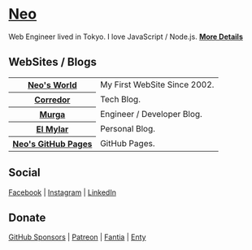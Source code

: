 # __[Neo](https://neos21.github.io/Neos21/)__

Web Engineer lived in Tokyo. I love JavaScript / Node.js. __[More Details](https://neos21.github.io/Neos21/)__


## WebSites / Blogs

<table>
  <tr><th><a href="http://neo.s21.xrea.com/"      >Neo's World       </a></th><td>My First WebSite Since 2002.</td></tr>
  <tr><th><a href="https://neos21.hatenablog.com/">Corredor          </a></th><td>Tech Blog.                  </td></tr>
  <tr><th><a href="https://neos21.hatenablog.jp/" >Murga             </a></th><td>Engineer / Developer Blog.  </td></tr>
  <tr><th><a href="https://neos21.hateblo.jp/"    >El Mylar          </a></th><td>Personal Blog.              </td></tr>
  <tr><th><a href="https://neos21.github.io/"     >Neo's GitHub Pages</a></th><td>GitHub Pages.               </td></tr>
</table>


## Social

[Facebook](https://www.facebook.com/Neos21) | [Instagram](https://www.instagram.com/Neos21) | [LinkedIn](https://www.linkedin.com/in/Neos21)


## Donate

[GitHub Sponsors](https://github.com/sponsors/Neos21) | [Patreon](https://www.patreon.com/Neos21) | [Fantia](https://fantia.jp/Neos21) | [Enty](https://enty.jp/Neos21)
